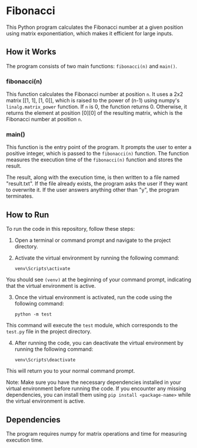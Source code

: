 # Fibonacci

This Python program calculates the Fibonacci number at a given position using matrix exponentiation, which makes it efficient for large inputs.

## How it Works

The program consists of two main functions: `fibonacci(n)` and `main()`.

### fibonacci(n)

This function calculates the Fibonacci number at position `n`. It uses a 2x2 matrix [[1, 1], [1, 0]], which is raised to the power of (n-1) using numpy's `linalg.matrix_power` function. If `n` is 0, the function returns 0. Otherwise, it returns the element at position [0][0] of the resulting matrix, which is the Fibonacci number at position `n`.

### main()

This function is the entry point of the program. It prompts the user to enter a positive integer, which is passed to the `fibonacci(n)` function. The function measures the execution time of the `fibonacci(n)` function and stores the result. 

The result, along with the execution time, is then written to a file named "result.txt". If the file already exists, the program asks the user if they want to overwrite it. If the user answers anything other than "y", the program terminates.

## How to Run 

To run the code in this repository, follow these steps:

1. Open a terminal or command prompt and navigate to the project directory.

2. Activate the virtual environment by running the following command: 

    ```
    venv\Scripts\activate
    ```

You should see `(venv)` at the beginning of your command prompt, indicating that the virtual environment is active.

3. Once the virtual environment is activated, run the code using the following command:

    ```
    python -m test
    ```

This command will execute the `test` module, which corresponds to the `test.py` file in the project directory.

4. After running the code, you can deactivate the virtual environment by running the following command:

    ```
    venv\Scripts\deactivate
    ```
This will return you to your normal command prompt.

Note: Make sure you have the necessary dependencies installed in your virtual environment before running the code. If you encounter any missing dependencies, you can install them using `pip install <package-name>` while the virtual environment is active.

## Dependencies

The program requires numpy for matrix operations and time for measuring execution time.